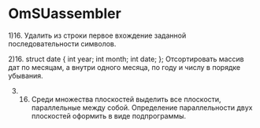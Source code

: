 # OmSUassembler

1)16.  Удалить из строки первое вхождение заданной последовательности символов.


2)16.  struct date
     {
          int year;
          int month;
          int date;
     };
Отсортировать массив дат по месяцам, а внутри одного месяца, по году и  числу
в порядке убывания.


3)  16.   Среди множества плоскостей выделить все плоскости, параллельные между
     собой.  Определение  параллельности  двух  плоскостей  оформить  в  виде
     подпрограммы.
